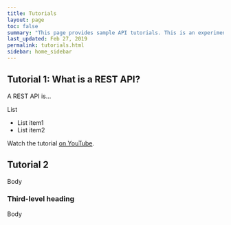 ```yaml
---
title: Tutorials
layout: page
toc: false
summary: "This page provides sample API tutorials. This is an experiment to test publishing tools. The content is placeholder text."
last_updated: Feb 27, 2019
permalink: tutorials.html
sidebar: home_sidebar
---
```


## Tutorial 1: What is a REST API? 

A REST API is...

List
*  List item1
*  List item2

Watch the tutorial [on YouTube](https://youtu.be/7YcW25PHnAA).

## Tutorial 2

Body

### Third-level heading

Body
